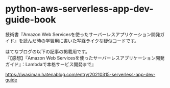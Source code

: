 # python-aws-serverless-app-dev-guide-book

技術書『Amazon Web Servicesを使ったサーバーレスアプリケーション開発ガイド』を読んだ時の学習用に書いた写経ライクな疑似コードです。  


はてなブログの以下の記事の掲載用です。  
『【感想】『Amazon Web Servicesを使ったサーバーレスアプリケーション開発ガイド』：Lambdaで本格サービス開発まで』

https://iwasiman.hatenablog.com/entry/20210315-serverless-app-dev-guide